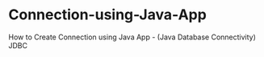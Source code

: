 # Connection-using-Java-App
How to Create Connection using Java App - (Java Database Connectivity) JDBC
